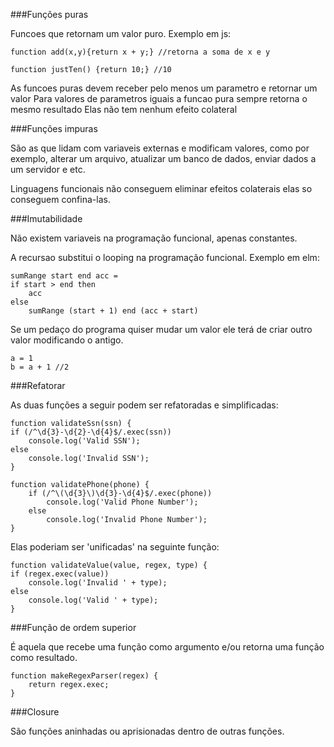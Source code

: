 ###Funções puras

Funcoes que retornam um valor puro. Exemplo em js:

    function add(x,y){return x + y;} //retorna a soma de x e y
    
    function justTen() {return 10;} //10
    
As funcoes puras devem receber pelo menos um parametro e retornar um valor
Para valores de parametros iguais a funcao pura sempre retorna o mesmo resultado
Elas não tem nenhum efeito colateral

###Funções impuras

São as que lidam com variaveis externas e modificam valores, como por exemplo,
alterar um arquivo, atualizar um banco de dados, enviar dados a um servidor e etc.

Linguagens funcionais não conseguem eliminar efeitos colaterais
elas so conseguem confina-las.

###Imutabilidade

Não existem variaveis na programação funcional, apenas constantes.

A recursao substitui o looping na programação funcional. Exemplo em elm:

    sumRange start end acc =
    if start > end then
        acc
    else
        sumRange (start + 1) end (acc + start) 

Se um pedaço do programa quiser mudar um valor ele terá de
criar outro valor modificando o antigo.

    a = 1
    b = a + 1 //2

###Refatorar

As duas funções a seguir podem ser refatoradas e simplificadas:

    function validateSsn(ssn) {
    if (/^\d{3}-\d{2}-\d{4}$/.exec(ssn))
        console.log('Valid SSN');
    else
        console.log('Invalid SSN');
    }

    function validatePhone(phone) {
        if (/^\(\d{3}\)\d{3}-\d{4}$/.exec(phone))
            console.log('Valid Phone Number');
        else
            console.log('Invalid Phone Number');
    }
    
Elas poderiam ser 'unificadas' na seguinte função:

    function validateValue(value, regex, type) {
    if (regex.exec(value))
        console.log('Invalid ' + type);
    else
        console.log('Valid ' + type);
    }

###Função de ordem superior

É aquela que recebe uma função como argumento e/ou retorna uma função como resultado.

    function makeRegexParser(regex) {
        return regex.exec;
    }

###Closure

São funções aninhadas ou aprisionadas dentro de outras funções.


    
